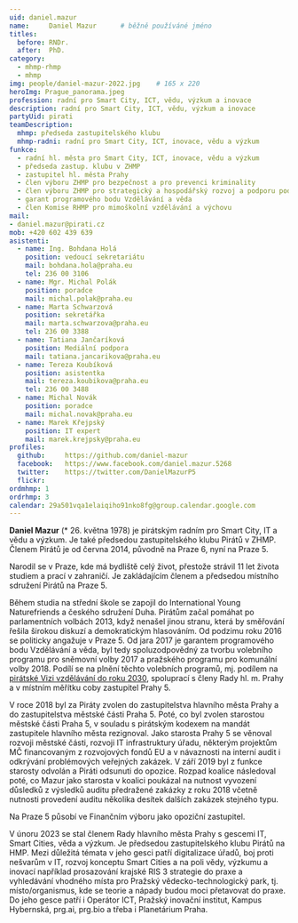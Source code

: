 ```yaml
---
uid: daniel.mazur
name:     Daniel Mazur  	# běžně používáné jméno
titles:
  before: RNDr. 
  after:  PhD.
category:                 	
  - mhmp-rhmp
  - mhmp
img: people/daniel-mazur-2022.jpg    # 165 x 220
heroImg: Prague_panorama.jpeg
profession: radní pro Smart City, ICT, vědu, výzkum a inovace
description: radní pro Smart City, ICT, vědu, výzkum a inovace
partyUid: pirati
teamDescription:
  mhmp: předseda zastupitelského klubu
  mhmp-radni: radní pro Smart City, ICT, inovace, vědu a výzkum
funkce:
  - radní hl. města pro Smart City, ICT, inovace, vědu a výzkum
  - předseda zastup. klubu v ZHMP
  - zastupitel hl. města Prahy
  - člen výboru ZHMP pro bezpečnost a pro prevenci kriminality
  - člen výboru ZHMP pro strategický a hospodářský rozvoj a podporu podnikání a inovací
  - garant programového bodu Vzdělávání a věda
  - člen Komise RHMP pro mimoškolní vzdělávání a výchovu
mail:
- daniel.mazur@pirati.cz
mob: +420 602 439 639
asistenti:
  - name: Ing. Bohdana Holá
    position: vedoucí sekretariátu
    mail: bohdana.hola@praha.eu
    tel: 236 00 3106
  - name: Mgr. Michal Polák
    position: poradce
    mail: michal.polak@praha.eu
  - name: Marta Schwarzová
    position: sekretářka
    mail: marta.schwarzova@praha.eu
    tel: 236 00 3388
  - name: Tatiana Jančaríková
    position: Mediální podpora
    mail: tatiana.jancarikova@praha.eu
  - name: Tereza Koubíková
    position: asistentka
    mail: tereza.koubikova@praha.eu
    tel: 236 00 3488
  - name: Michal Novák
    position: poradce
    mail: michal.novak@praha.eu
  - name: Marek Křejpský
    position: IT expert
    mail: marek.krejpsky@praha.eu
profiles:
  github:     https://github.com/daniel-mazur
  facebook:   https://www.facebook.com/daniel.mazur.5268
  twitter:    https://twitter.com/DanielMazurP5
  flickr:
ordmhmp: 1
ordrhmp: 3
calendar: 29a501vqa1elaiqiho91nko8fg@group.calendar.google.com
---
```


**Daniel Mazur** (* 26. května 1978) je pirátským radním pro Smart City, IT a vědu a výzkum. Je také předsedou zastupitelského klubu Pirátů v ZHMP. Členem Pirátů je od června 2014, původně na Praze 6, nyní na Praze 5. 

Narodil se v Praze, kde má bydliště celý život, přestože strávil 11 let života studiem a prací v zahraničí. Je zakládajícím členem a předsedou místního sdružení Pirátů na Praze 5.

Během studia na střední škole se zapojil do International Young Naturefriends a českého sdružení Duha. Pirátům začal pomáhat po parlamentních volbách 2013, když nenašel jinou stranu, která by směřování řešila širokou diskuzí a demokratickým hlasováním. Od podzimu roku 2016 se politicky angažuje v Praze 5. Od jara 2017 je garantem programového bodu Vzdělávání a věda, byl tedy spoluzodpovědný za tvorbu volebního programu pro sněmovní volby 2017 a pražského programu pro komunální volby 2018. Podílí se na plnění těchto volebních programů, mj. podílem na [pirátské Vizi vzdělávání do roku 2030](https://vzdelavani2030.cz/), spoluprací s členy Rady hl. m. Prahy a v místním měřítku coby zastupitel Prahy 5.

V roce 2018 byl za Piráty zvolen do zastupitelstva hlavního města Prahy a do zastupitelstva městské části Praha 5. Poté, co byl zvolen starostou městské části Praha 5, v souladu s pirátským kodexem na mandát zastupitele hlavního města rezignoval. Jako starosta Prahy 5 se věnoval rozvoji městské části, rozvoji IT infrastruktury úřadu, některým projektům MČ financovaným z rozvojových fondů EU a v návaznosti na interní audit i odkrývání problémových veřejných zakázek. V září 2019 byl z funkce starosty odvolán a Piráti odsunuti do opozice. Rozpad koalice následoval poté, co Mazur jako starosta v koalici poukázal na nutnost vyvození důsledků z výsledků auditu předražené zakázky z roku 2018 včetně nutnosti provedení auditu několika desítek dalších zakázek stejného typu. 

Na Praze 5 působí ve Finančním výboru jako opoziční zastupitel.

V únoru 2023 se stal členem Rady hlavního města Prahy s gescemi  IT, Smart Cities, věda a výzkum. Je předsedou zastupitelského klubu Pirátů na HMP. Mezi důležitá témata v jeho gesci patří digitalizace úřadů, boj proti nešvarům v IT, rozvoj konceptu Smart Cities a na poli vědy, výzkumu a inovací například prosazování krajské RIS 3 strategie do praxe a vyhledávání vhodného místa pro Pražský vědecko-technologický park, tj. místo/organismus, kde se teorie a nápady budou moci přetavovat do praxe. Do jeho gesce patří i Operátor ICT, Pražský inovační institut, Kampus Hybernská, prg.ai, prg.bio a třeba i Planetárium Praha.
